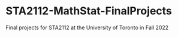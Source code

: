# STA2112-MathStat-FinalProjects
Final projects for STA2112 at the University of Toronto in Fall 2022
